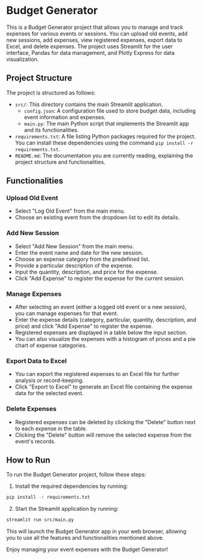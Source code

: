 # Budget Generator

This is a Budget Generator project that allows you to manage and track expenses for various events or sessions. You can upload old events, add new sessions, add expenses, view registered expenses, export data to Excel, and delete expenses. The project uses Streamlit for the user interface, Pandas for data management, and Plotly Express for data visualization.

## Project Structure

The project is structured as follows:

- `src/`: This directory contains the main Streamlit application.
  - `config.json`: A configuration file used to store budget data, including event information and expenses.
  - `main.py`: The main Python script that implements the Streamlit app and its functionalities.
- `requirements.txt`: A file listing Python packages required for the project. You can install these dependencies using the command `pip install -r requirements.txt`.
- `README.md`: The documentation you are currently reading, explaining the project structure and functionalities.

## Functionalities

### Upload Old Event

- Select "Log Old Event" from the main menu.
- Choose an existing event from the dropdown list to edit its details.

### Add New Session

- Select "Add New Session" from the main menu.
- Enter the event name and date for the new session.
- Choose an expense category from the predefined list.
- Provide a particular description of the expense.
- Input the quantity, description, and price for the expense.
- Click "Add Expense" to register the expense for the current session.

### Manage Expenses

- After selecting an event (either a logged old event or a new session), you can manage expenses for that event.
- Enter the expense details (category, particular, quantity, description, and price) and click "Add Expense" to register the expense.
- Registered expenses are displayed in a table below the input section.
- You can also visualize the expenses with a histogram of prices and a pie chart of expense categories.

### Export Data to Excel

- You can export the registered expenses to an Excel file for further analysis or record-keeping.
- Click "Export to Excel" to generate an Excel file containing the expense data for the selected event.

### Delete Expenses

- Registered expenses can be deleted by clicking the "Delete" button next to each expense in the table.
- Clicking the "Delete" button will remove the selected expense from the event's records.

## How to Run

To run the Budget Generator project, follow these steps:

1. Install the required dependencies by running:

```bash
pip install -r requirements.txt
```

2. Start the Streamlit application by running:

```bash
streamlit run src/main.py
```

This will launch the Budget Generator app in your web browser, allowing you to use all the features and functionalities mentioned above.

Enjoy managing your event expenses with the Budget Generator!